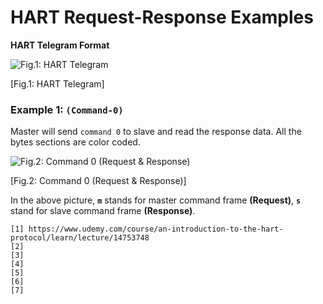# HART Request-Response Examples

**HART Telegram Format**

![Fig.1: HART Telegram](https://github.com/biplabro/HART-Protocol-Internals/blob/main/02.%20Images/Data-Frames.jpg)

[Fig.1: HART Telegram]

### Example 1: `(Command-0)`

Master will send `command 0` to slave and read the response data. All the bytes sections are color coded. 

![Fig.2: Command 0 (Request & Response)](https://github.com/biplabro/HART-Protocol-Internals/blob/main/02.%20Images/Example_Command-0.jpg)

[Fig.2: Command 0 (Request & Response)]

In the above picture, **`m`** stands for master command frame **(Request)**, **`s`** stand for slave command frame **(Response)**. 









```
[1] https://www.udemy.com/course/an-introduction-to-the-hart-protocol/learn/lecture/14753748
[2] 
[3] 
[4] 
[5] 
[6] 
[7] 
```
